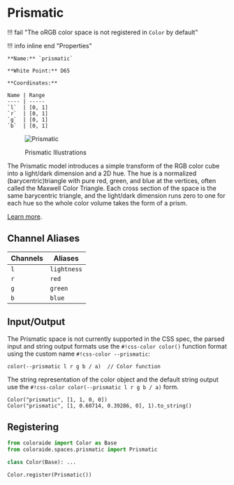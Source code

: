 # Prismatic

!!! fail "The oRGB color space is not registered in `Color` by default"

<div class="info-container" markdown>
!!! info inline end "Properties"

    **Name:** `prismatic`

    **White Point:** D65

    **Coordinates:**

    Name | Range
    ---- | -----
    `l`  | [0, 1]
    `r`  | [0, 1]
    `g`  | [0, 1]
    `b`  | [0, 1]

<figure markdown>

![Prismatic](../images/prismatic.png)

<figcaption markdown>
Prismatic Illustrations
</figcaption>
</figure>

The Prismatic model introduces a simple transform of the RGB color cube into a light/dark dimension and a 2D hue. The
hue is a normalized (barycentric)triangle with pure red, green, and blue at the vertices, often called the Maxwell Color
Triangle.  Each cross section of the space is the same barycentric triangle, and the light/dark dimension runs zero to
one for each hue so the whole color volume takes the form of a prism.

[Learn more](http://psgraphics.blogspot.com/2015/10/prismatic-color-model.html).
</div>

## Channel Aliases

Channels | Aliases
-------- | -------
`l`      | `lightness`
`r`      | `red`
`g`      | `green`
`b`      | `blue`

## Input/Output

The Prismatic space is not currently supported in the CSS spec, the parsed input and string output formats use
the `#!css-color color()` function format using the custom name `#!css-color --prismatic`:

```css-color
color(--prismatic l r g b / a)  // Color function
```

The string representation of the color object and the default string output use the
`#!css-color color(--prismatic l r g b / a)` form.

```playground
Color("prismatic", [1, 1, 0, 0])
Color("prismatic", [1, 0.60714, 0.39286, 0], 1).to_string()
```

## Registering

```py
from coloraide import Color as Base
from coloraide.spaces.prismatic import Prismatic

class Color(Base): ...

Color.register(Prismatic())
```
